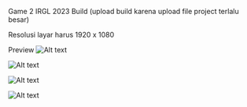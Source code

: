 Game 2 IRGL 2023 Build (upload build karena upload file project terlalu besar)

Resolusi layar harus 1920 x 1080

Preview
![Alt text](Preview/Screenshot(5).jpg)

![Alt text](Preview/Screenshot(3).jpg)

![Alt text](Preview/Screenshot(1).jpg)

![Alt text](Preview/Screenshot(4).jpg)
